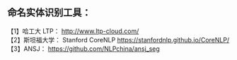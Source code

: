 ## 命名实体识别工具：

【1】哈工大 LTP：  http://www.ltp-cloud.com/<br>
【2】斯坦福大学： Stanford CoreNLP  https://stanfordnlp.github.io/CoreNLP/<br>
【3】ANSJ： https://github.com/NLPchina/ansj_seg<br>
